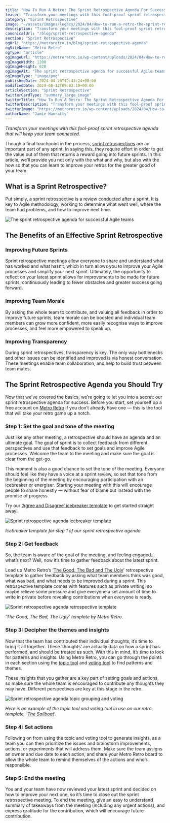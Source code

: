 ```yaml
---
title: "How To Run A Retro: The Sprint Retrospective Agenda For Success"
teaser: "Transform your meetings with this fool-proof sprint retrospective agenda that will keep your team connected."
category: "Sprint Retrospective"
image: "~/assets/images/legacy/2024/04/How-to-run-a-retro-the-sprint-retrospective-agenda-for-success.png"
description: "Transform your meetings with this fool-proof sprint retrospective agenda that will keep your team connected. Metro Retro is a tool for successful Agile teams."
canonicalUrl: "/blog/sprint-retrospective-agenda"
section: "Sprint Retrospective"
ogUrl: "https://metroretro.io/blog/sprint-retrospective-agenda"
ogSiteName: "Metro Retro"
ogType: "article"
ogImageUrl: "https://metroretro.io/wp-content/uploads/2024/04/How-to-run-a-retro-the-sprint-retrospective-agenda-for-success.png"
ogImageWidth: 1200
ogImageHeight: 628
ogImageAlt: "The sprint retrospective agenda for successful Agile teams"
ogImageType: "image/png"
publishedDate: 2024-04-26T12:43:24+00:00
modifiedDate: 2024-08-12T09:03:10+00:00
articleSection: "Sprint Retrospective"
twitterCardType: "summary_large_image"
twitterTitle: "How To Run A Retro: The Sprint Retrospective Agenda For Success | Metro Retro"
twitterDescription: "Transform your meetings with this fool-proof sprint retrospective agenda that will keep your team connected. Metro Retro is a tool for successful Agile teams."
twitterImage: "https://metroretro.io/wp-content/uploads/2024/04/How-to-run-a-retro-the-sprint-retrospective-agenda-for-success.png"
authorName: "Jamie Hanratty"
---
```


_Transform your meetings with this fool-proof sprint retrospective agenda that will keep your team connected._

Though a final touchpoint in the process, [sprint retrospectives](https://metroretro.io/solutions/retrospectives) are an important part of any sprint. In saying this, they require effort in order to get the value out of them that returns a reward going into future sprints. In this article, we’ll provide you not only with the what and why, but also with the how so that you can learn to improve your retros for the greater good of your team.

## What is a Sprint Retrospective?

Put simply, a sprint retrospective is a review conducted after a sprint. It is key to Agile methodology, working to determine what went well, where the team had problems, and how to improve next time. 

![The sprint retrospective agenda for successful Agile teams](../../assets/images/legacy/2024/04/Sprint-retrospective-agenda-1024x700.png)

## The Benefits of an Effective Sprint Retrospective

### Improving Future Sprints

Sprint retrospective meetings allow everyone to share and understand what has worked and what hasn’t, which in turn allows you to improve your Agile processes and simplify your next sprint. Ultimately, the opportunity to reflect on your latest sprint allows for improvements to be made for future sprints, continuously leading to fewer obstacles and greater success going forward. 

### Improving Team Morale

By asking the whole team to contribute, and valuing all feedback in order to improve future sprints, team morale can be boosted and individual team members can grow more confident, more easily recognise ways to improve processes, and feel more empowered to speak up.

### Improving Transparency

During sprint retrospectives, transparency is key. The only way bottlenecks and other issues can be identified and improved is via honest conversation. These meetings enable team collaboration, and help to build trust between team mates.

## The Sprint Retrospective Agenda you Should Try

Now that we’ve covered the basics, we’re going to let you into a secret: our sprint retrospective agenda for success. Before you start, set yourself up a free account on [Metro Retro](https://metroretro.io/) if you don’t already have one — this is the tool that will take your retro game up a notch.

### Step 1: Set the goal and tone of the meeting

Just like any other meeting, a retrospective should have an agenda and an ultimate goal. The goal of sprint is to collect feedback from different perspectives and use that feedback to set goals and improve Agile processes. Welcome the team to the meeting and make sure the goal is clear from the get-go.

This moment is also a good chance to set the tone of the meeting. Everyone should feel like they have a voice at a sprint review, so set that tone from the beginning of the meeting by encouraging participation with an icebreaker or energiser. Starting your meeting with this will encourage people to share honestly — without fear of blame but instead with the promise of progress.

Try our [‘Agree and Disagree’ icebreaker template](https://metroretro.io/templates/agree-or-disagree-icebreaker) to get started straight away!

![Sprint retrospective agenda icebreaker template](../../assets/images/legacy/2024/04/Agree-or-disagree-icebreaker-template-1-1024x679.png)

_Icebreaker template for step 1 of our sprint retrospective agenda._

### Step 2: Get feedback

So, the team is aware of the goal of the meeting, and feeling engaged… what’s next? Well, now it’s time to gather feedback about the latest sprint. 

Load up Metro Retro’s ‘[The Good, The Bad and The Ugly](https://metroretro.io/templates/the-good-the-bad-and-the-ugly-retrospective)’ retrospective template to gather feedback by asking what team members think was good, what was bad, and what needs to be improved during a sprint. This retrospective template comes with features such as private writing, so maybe relieve some pressure and give everyone a set amount of time to write in private before revealing contributions when everyone is ready. 

![Sprint retrospective agenda retrospective template](../../assets/images/legacy/2024/04/The-good-the-bad-the-ugly-sprint-retrospective-template-1024x679.png)

_‘The Good, The Bad, The Ugly’ template by Metro Retro._

### Step 3: Decipher the themes and insights

Now that the team has contributed their individual thoughts, it’s time to bring it all together. These ‘thoughts’ are actually data on how a sprint has performed, and should be treated as such. With this in mind, it’s time to look for patterns and insights. Using Metro Retro, you can go through the points in each section using the [topic tool](https://docs.metroretro.io/boards/the-tools#topic-tool) and [voting tool](https://docs.metroretro.io/boards/the-tools#voting-tool) to find patterns and themes.

These insights that you gather are a key part of setting goals and actions, so make sure the whole team is encouraged to contribute any thoughts they may have. Different perspectives are key at this stage in the retro.

![Sprint retrospective agenda topic grouping and voting](../../assets/images/legacy/2024/04/Topic-grouping-and-voting-sprint-retrospective-1024x679.png)

_Here is an example of the topic tool and voting tool in use on our retro template, ‘[The Sailboat](https://metroretro.io/templates/the-sailboat-retrospective)‘._

### Step 4: Set actions

Following on from using the topic and voting tool to generate insights, as a team you can then prioritize the issues and brainstorm improvements, actions, or experiments that will address them. Make sure the team assigns an owner and due date to each action, and share your Metro Retro board to allow the whole team to remind themselves of the actions and who’s responsible.

### Step 5: End the meeting

You and your team have now reviewed your latest sprint and decided on how to improve your next one, so it’s time to close out the sprint retrospective meeting. To end the meeting, give an easy to understand summary of takeaways from the meeting (including any urgent actions), and express gratitude for the contribution, which will encourage future contribution.
